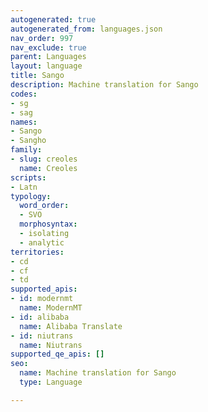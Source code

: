 ```yaml
---
autogenerated: true
autogenerated_from: languages.json
nav_order: 997
nav_exclude: true
parent: Languages
layout: language
title: Sango
description: Machine translation for Sango
codes:
- sg
- sag
names:
- Sango
- Sangho
family:
- slug: creoles
  name: Creoles
scripts:
- Latn
typology:
  word_order:
  - SVO
  morphosyntax:
  - isolating
  - analytic
territories:
- cd
- cf
- td
supported_apis:
- id: modernmt
  name: ModernMT
- id: alibaba
  name: Alibaba Translate
- id: niutrans
  name: Niutrans
supported_qe_apis: []
seo:
  name: Machine translation for Sango
  type: Language

---
```


